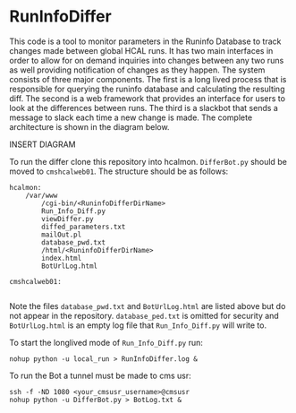 # RunInfoDiffer

This code is a tool to monitor parameters in the Runinfo Database to track changes made between global HCAL runs. It has two main interfaces in order to allow for on demand inquiries into changes between any two runs as well providing notification of changes as they happen. The system consists of three major components. The first is a long lived process that is responsible for querying the runinfo database and calculating the resulting diff. The second is a web framework that provides an interface for users to look at the differences between runs. The third is a slackbot that sends a message to slack each time a new change is made. The complete architecture is shown in the diagram below.

INSERT DIAGRAM

To run the differ clone this repository into hcalmon. `DifferBot.py` should be moved to `cmshcalweb01`. The structure should be as follows:

```
hcalmon:
    /var/www
        /cgi-bin/<RuninfoDifferDirName>
	    Run_Info_Diff.py
	    viewDiffer.py
	    diffed_parameters.txt
	    mailOut.pl
	    database_pwd.txt	
        /html/<RuninfoDifferDirName>
	    index.html
	    BotUrlLog.html

cmshcalweb01:
    
```

Note the files `database_pwd.txt` and `BotUrlLog.html` are listed above but do not appear in the repository. `database_ped.txt` is omitted for security and `BotUrlLog.html` is an empty log file that `Run_Info_Diff.py` will write to.

To start the longlived mode of `Run_Info_Diff.py` run:

```
nohup python -u local_run > RunInfoDiffer.log &
```

To run the Bot a tunnel must be made to cms usr:

```
ssh -f -ND 1080 <your_cmsusr_username>@cmsusr
nohup python -u DifferBot.py > BotLog.txt &
```

